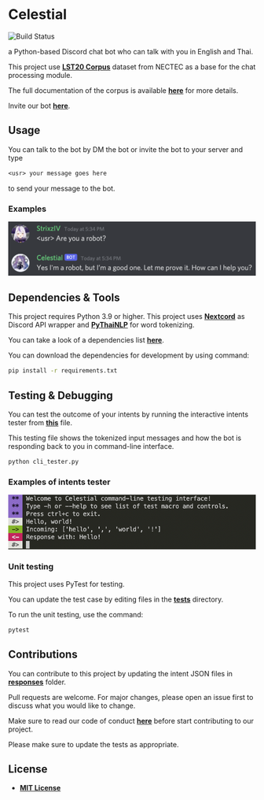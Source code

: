 # Celestial

![Build Status](https://github.com/StrixzIV/Celestial/actions/workflows/test-and-lint.yml/badge.svg)

a Python-based Discord chat bot who can talk with you in English and Thai.

This project use **[LST20 Corpus](https://huggingface.co/datasets/lst20)** dataset from NECTEC as a base for the chat processing module.

The full documentation of the corpus is available **[here](https://arxiv.org/pdf/2008.05055.pdf)** for more details.

Invite our bot **[here](https://discord.com/api/oauth2/authorize?client_id=927573556961869825&permissions=283669424144&scope=bot)**.

## Usage

You can talk to the bot by DM the bot or invite the bot to your server and type

```txt
<usr> your message goes here
```

to send your message to the bot.

### Examples

![Preview](./assets/Preview.png)

## Dependencies & Tools

This project requires Python 3.9 or higher.
This project uses **[Nextcord](https://github.com/nextcord/nextcord)** as Discord API wrapper and **[PyThaiNLP](https://github.com/PyThaiNLP/pythainlp)** for word tokenizing.

You can take a look of a dependencies list **[here](./requirements.txt)**.

You can download the dependencies for development by using command:

```sh
pip install -r requirements.txt
```

## Testing & Debugging

You can test the outcome of your intents by running the interactive intents tester from **[this](./cli_tester.py)** file.

This testing file shows the tokenized input messages and how the bot is responding back to you in command-line interface.

```sh
python cli_tester.py
```

### Examples of intents tester

![command-line tester](./assets/cli-test-preview.png)

### Unit testing

This project uses PyTest for testing.

You can update the test case by editing files in the **[tests](./tests/)** directory.

To run the unit testing, use the command:

```sh
pytest
```

## Contributions

You can contribute to this project by updating the intent JSON files in **[responses](./responses)** folder.

Pull requests are welcome. For major changes, please open an issue first to discuss what you would like to change.

Make sure to read our code of conduct **[here](./CODE_OF_CONDUCT.md)** before start contributing to our project.

Please make sure to update the tests as appropriate.

## License

* **[MIT License](./LICENSE)**
